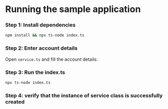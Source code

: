 # Running the sample application

### Step 1: Install dependencies

```bash
npm install && npx ts-node index.ts
```

### Step 2: Enter account details

Open `service.ts` and fill the account details:

### Step 3: Run the index.ts

```bash
npx ts-node index.ts
```

### Step 4: verify that the instance of service class is successfully created
